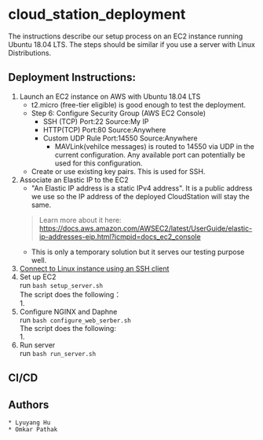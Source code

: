 # cloud_station_deployment
The instructions describe our setup process on an EC2 instance running Ubuntu 18.04 LTS. The steps should be similar if you 
use a server with Linux Distributions.

## Deployment Instructions:
1. Launch an EC2 instance on AWS with Ubuntu 18.04 LTS
    * t2.micro (free-tier eligible) is good enough to test the deployment.
    * Step 6: Configure Security Group (AWS EC2 Console)
      * SSH (TCP)   Port:22     Source:My IP
      * HTTP(TCP)   Port:80     Source:Anywhere
      * Custom UDP Rule  Port:14550  Source:Anywhere
        * MAVLink(vehilce messages) is routed to 14550 via UDP in the current configuration. Any available port can potentially
        be used for this configuration.
    * Create or use existing key pairs. This is used for SSH.
2. Associate an Elastic IP to the EC2
    * "An Elastic IP address is a static IPv4 address". It is a public address we use so the IP address of the deployed 
    CloudStation will stay the same. 
    > Learn more about it here: https://docs.aws.amazon.com/AWSEC2/latest/UserGuide/elastic-ip-addresses-eip.html?icmpid=docs_ec2_console
    * This is only a temporary solution but it serves our testing purpose well.      
3. [Connect to Linux instance using an SSH client](https://docs.aws.amazon.com/AWSEC2/latest/UserGuide/AccessingInstancesLinux.html)
4. Set up EC2   
    run ```bash setup_server.sh```   
    The script does the following：   
        1. 
5. Configure NGINX and Daphne   
    run ```bash configure_web_serber.sh```   
    The script does the following:   
        1.    
6. Run server   
    run ```bash run_server.sh```   

## CI/CD

## Authors
    * Lyuyang Hu
    * Omkar Pathak
